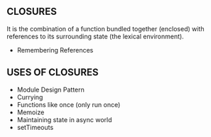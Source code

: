 ## CLOSURES

It is the combination of a function bundled together (enclosed) with references to its surrounding state (the lexical environment).

- Remembering References

## USES OF CLOSURES

- Module Design Pattern
- Currying
- Functions like once (only run once)
- Memoize
- Maintaining state in async world
- setTimeouts
